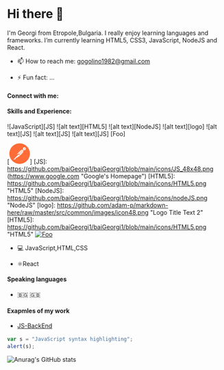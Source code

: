 # Hi there 👋 

I'm Georgi from Etropole,Bulgaria. I really enjoy learning languages and frameworks.
I’m currently learning HTML5, CSS3, JavaScript, NodeJS and React.


- 📫 How to reach me: gogolino1982@gmail.com

- ⚡ Fun fact: ...
#### Connect with me:

####  Skills and Experience:
![JavaScript][JS] ![alt text][HTML5] ![alt text][NodeJS] ![alt text][logo] ![alt text][JS] ![alt text][JS] ![alt text][JS] [Foo]

[![postman](https://github.com/baiGeorgi1/baiGeorgi1/blob/main/icons/postman.png)]
[JS]: https://github.com/baiGeorgi1/baiGeorgi1/blob/main/icons/JS_48x48.png (https://www.google.com "Google's Homepage")
[HTML5]: https://github.com/baiGeorgi1/baiGeorgi1/blob/main/icons/HTML5.png "HTML5"
[NodeJS]: https://github.com/baiGeorgi1/baiGeorgi1/blob/main/icons/nodeJS.png "NodeJS"
[logo]: https://github.com/adam-p/markdown-here/raw/master/src/common/images/icon48.png "Logo Title Text 2"
[HTML5]: https://github.com/baiGeorgi1/baiGeorgi1/blob/main/icons/HTML5.png "HTML5"
[![Foo](http://www.google.com.au/images/nav_logo7.png)](http://google.com.au/)

- 💻 JavaScript,HTML,CSS

- ⚛️React
#### Speaking languages
- 🇧🇬 🇬🇧

#### Exapmles of my work
- [JS-BackEnd](https://github.com/baiGeorgi1/JS-BackEnd-Exam)

```javascript
var s = "JavaScript syntax highlighting";
alert(s);
```
 


![Anurag's GitHub stats](https://github-readme-stats.vercel.app/api?username=baiGeorgi1&theme=prussian)
